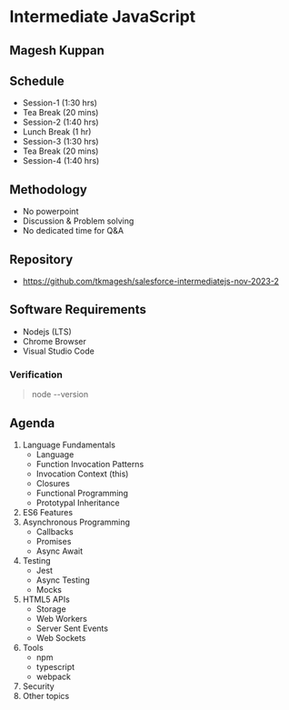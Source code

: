 # Intermediate JavaScript

## Magesh Kuppan

## Schedule
- Session-1 (1:30 hrs)
- Tea Break (20 mins)
- Session-2 (1:40 hrs)
- Lunch Break (1 hr)
- Session-3 (1:30 hrs)
- Tea Break (20 mins)
- Session-4 (1:40 hrs)

## Methodology
- No powerpoint
- Discussion & Problem solving
- No dedicated time for Q&A


## Repository
- https://github.com/tkmagesh/salesforce-intermediatejs-nov-2023-2

## Software Requirements
- Nodejs (LTS)
- Chrome Browser
- Visual Studio Code

### Verification
> node --version

## Agenda
1. Language Fundamentals
    - Language
    - Function Invocation Patterns
    - Invocation Context (this)
    - Closures
    - Functional Programming
    - Prototypal Inheritance
2. ES6 Features
3. Asynchronous Programming
    - Callbacks
    - Promises
    - Async Await
4. Testing
    - Jest
    - Async Testing
    - Mocks
5. HTML5 APIs
    - Storage
    - Web Workers
    - Server Sent Events
    - Web Sockets
6. Tools
    - npm
    - typescript
    - webpack
7. Security
8. Other topics



